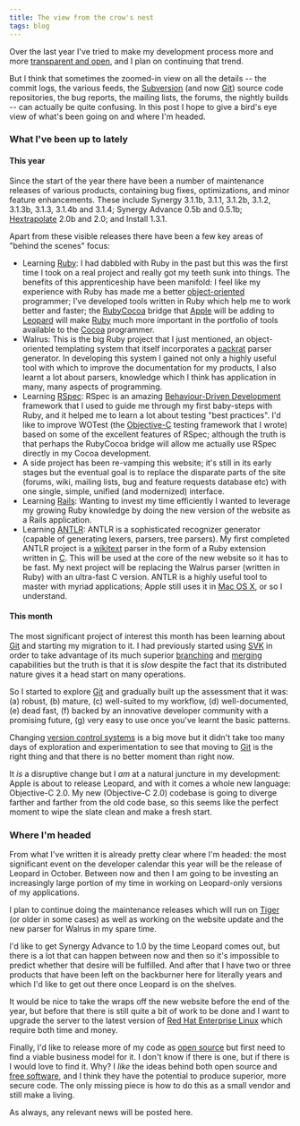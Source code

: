 ```yaml
---
title: The view from the crow's nest
tags: blog
---
```


Over the last year I've tried to make my development process more and more [transparent and open](http://wincent.com/s/progress/), and I plan on continuing that trend.

But I think that sometimes the zoomed-in view on all the details -- the commit logs, the various feeds, the [Subversion](http://wincent.com/wiki/Subversion) (and now [Git](http://wincent.com/wiki/Git)) source code repositories, the bug reports, the mailing lists, the forums, the nightly builds -- can actually be quite confusing. In this post I hope to give a bird's eye view of what's been going on and where I'm headed.

### What I've been up to lately

#### This year

Since the start of the year there have been a number of maintenance releases of various products, containing bug fixes, optimizations, and minor feature enhancements. These include Synergy 3.1.1b, 3.1.1, 3.1.2b, 3.1.2, 3.1.3b, 3.1.3, 3.1.4b and 3.1.4; Synergy Advance 0.5b and 0.5.1b; [Hextrapolate](https://hex.wincent.com) 2.0b and 2.0; and Install 1.3.1.

Apart from these visible releases there have been a few key areas of "behind the scenes" focus:

-   Learning [Ruby](http://wincent.com/wiki/Ruby): I had dabbled with Ruby in the past but this was the first time I took on a real project and really got my teeth sunk into things. The benefits of this apprenticeship have been manifold: I feel like my experience with Ruby has made me a better [object-oriented](http://wincent.com/wiki/object-oriented) programmer; I've developed tools written in Ruby which help me to work better and faster; the [RubyCocoa](http://wincent.com/wiki/RubyCocoa) bridge that [Apple](http://wincent.com/wiki/Apple) will be adding to [Leopard](http://wincent.com/wiki/Leopard) will make [Ruby](http://wincent.com/wiki/Ruby) much more important in the portfolio of tools available to the [Cocoa](http://wincent.com/wiki/Cocoa) programmer.
-   Walrus: This is the big Ruby project that I just mentioned, an object-oriented templating system that itself incorporates a [packrat](http://wincent.com/wiki/packrat) parser generator. In developing this system I gained not only a highly useful tool with which to improve the documentation for my products, I also learnt a lot about parsers, knowledge which I think has application in many, many aspects of programming.
-   Learning [RSpec](http://wincent.com/wiki/RSpec): RSpec is an amazing [Behaviour-Driven Development](http://wincent.com/wiki/Behaviour-Driven%20Development) framework that I used to guide me through my first baby-steps with Ruby, and it helped me to learn a lot about testing "best practices". I'd like to improve WOTest (the [Objective-C](http://wincent.com/wiki/Objective-C) testing framework that I wrote) based on some of the excellent features of RSpec; although the truth is that perhaps the RubyCocoa bridge will allow me actually use RSpec directly in my Cocoa development.
-   A side project has been re-vamping this website; it's still in its early stages but the eventual goal is to replace the disparate parts of the site (forums, wiki, mailing lists, bug and feature requests database etc) with one single, simple, unified (and modernized) interface.
-   Learning [Rails](http://wincent.com/wiki/Rails): Wanting to invest my time efficiently I wanted to leverage my growing Ruby knowledge by doing the new version of the website as a Rails application.
-   Learning [ANTLR](http://wincent.com/wiki/ANTLR): ANTLR is a sophisticated recognizer generator (capable of generating lexers, parsers, tree parsers). My first completed ANTLR project is a [wikitext](http://wincent.com/wiki/wikitext) parser in the form of a Ruby extension written in [C](http://wincent.com/wiki/C). This will be used at the core of the new website so it has to be fast. My next project will be replacing the Walrus parser (written in Ruby) with an ultra-fast C version. ANTLR is a highly useful tool to master with myriad applications; Apple still uses it in [Mac OS X](http://wincent.com/wiki/Mac%20OS%20X), or so I understand.

#### This month

The most significant project of interest this month has been learning about [Git](http://wincent.com/wiki/Git) and starting my migration to it. I had previously started using [SVK](http://wincent.com/wiki/SVK) in order to take advantage of its much superior [branching](http://wincent.com/wiki/branching) and [merging](http://wincent.com/wiki/merging) capabilities but the truth is that it is _slow_ despite the fact that its distributed nature gives it a head start on many operations.

So I started to explore [Git](http://wincent.com/wiki/Git) and gradually built up the assessment that it was: (a) robust, (b) mature, (c) well-suited to my workflow, (d) well-documented, (e) dead fast, (f) backed by an innovative developer community with a promising future, (g) very easy to use once you've learnt the basic patterns.

Changing [version control systems](http://wincent.com/wiki/version%20control%20systems) is a big move but it didn't take too many days of exploration and experimentation to see that moving to [Git](http://wincent.com/wiki/Git) is the right thing and that there is no better moment than right now.

It _is_ a disruptive change but I _am_ at a natural juncture in my development: Apple is about to release Leopard, and with it comes a whole new language: Objective-C 2.0. My new (Objective-C 2.0) codebase is going to diverge farther and farther from the old code base, so this seems like the perfect moment to wipe the slate clean and make a fresh start.

### Where I'm headed

From what I've written it is already pretty clear where I'm headed: the most significant event on the developer calendar this year will be the release of Leopard in October. Between now and then I am going to be investing an increasingly large portion of my time in working on Leopard-only versions of my applications.

I plan to continue doing the maintenance releases which will run on [Tiger](http://wincent.com/wiki/Tiger) (or older in some cases) as well as working on the website update and the new parser for Walrus in my spare time.

I'd like to get Synergy Advance to 1.0 by the time Leopard comes out, but there is a lot that can happen between now and then so it's impossible to predict whether that desire will be fulfilled. And after that I have two or three products that have been left on the backburner here for literally years and which I'd like to get out there once Leopard is on the shelves.

It would be nice to take the wraps off the new website before the end of the year, but before that there is still quite a bit of work to be done and I want to upgrade the server to the latest version of [Red Hat Enterprise Linux](http://wincent.com/wiki/Red%20Hat%20Enterprise%20Linux) which require both time and money.

Finally, I'd like to release more of my code as [open source](http://wincent.com/wiki/open%20source) but first need to find a viable business model for it. I don't know if there is one, but if there is I would love to find it. Why? I _like_ the ideas behind both open source and [free software](http://wincent.com/wiki/free%20software), and I think they have the potential to produce superior, more secure code. The only missing piece is how to do this as a small vendor and still make a living.

As always, any relevant news will be posted here.
